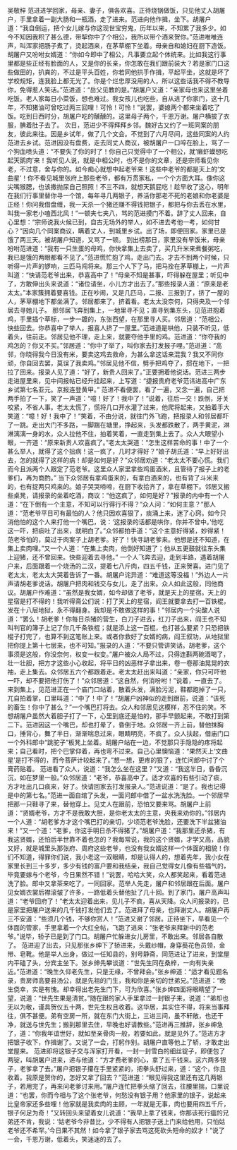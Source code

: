 吴敬梓
范进进学回家，母亲、妻子，俱各欢喜。正待烧锅做饭，只见他丈人胡屠户，手里拿着一副大肠和一瓶酒，走了进来。范进向他作揖，坐下。胡屠户道：“我自倒运，把个女儿嫁与你这现世宝穷鬼，历年以来，不知累了我多少。如今不知因我积了甚么德，带挈你中了个相公，我所以带个酒来贺你。”范进唯唯连声，叫浑家把肠子煮了，烫起酒来，在茅草棚下坐着。母亲自和媳妇在厨下造饭。胡屠户又吩咐女婿道：“你如今即中了相公，凡事要立起个体统来。比如我这行事里都是些正经有脸面的人，又是你的长亲，你怎敢在我们跟前装大？若是家门口这些做田的，扒粪的，不过是平头百姓，你若同他拱手作揖，平起平坐，这就是坏了学校规矩，连我脸上都无光了。你是个烂忠厚没用的人，所以这些话我不得不教导你，免得惹人笑话。”范进道：“岳父见教的是。”胡屠户又道：“亲家母也来这里坐着吃饭。老人家每日小菜饭，想也难过。我女孩儿也吃些，自从进了你家门，这十几年，不知猪油可曾吃过两三回哩！可怜！可怜！”说罢，婆媳两个都来坐着吃了饭。吃到日西时分，胡屠户吃的醺醺的。这里母子两个，千恩万谢。屠户横披了衣服，腆着肚子去了。
次日，范进少不得拜拜乡邻。魏好古又约了一班同案的朋友，彼此来往。因是乡试年，做了几个文会。不觉到了六月尽间，这些同案的人约范进去乡试。范进因没有盘费，走去同丈人商议，被胡屠户一口啐在脸上，骂了一个狗血喷头道：“不要失了你的时了！你自己只觉得中了一个相公，就‘癞虾蟆想吃起天鹅肉’来！我听见人说，就是中相公时，也不是你的文章，还是宗师看见你老，不过意，舍与你的。如今痴心就想中起老爷来！这些中老爷的都是天上的‘文曲星’！你不看见城里张府上那些老爷，都有万贯家私，一个个方面大耳。像你这尖嘴猴腮，也该撒抛尿自己照照！不三不四，就想天鹅屁吃！趁早收了这心，明年在我们行事里替你寻一个馆，每年寻几两银子，养活你那老不死的老娘和你老婆是正经！你问我借盘缠，我一天杀一个猪还赚不得钱把银子，都把与你去丢在水里，叫我一家老小嗑西北风！”一顿夹七夹八，骂的范进摸门不着。辞了丈人回来，自心里想：“宗师说我火候已到，自古无场外的举人，如不进去考他一考，如何甘心？”因向几个同案商议，瞒着丈人，到城里乡试。出了场，即便回家。家里已是饿了两三天。被胡屠户知道，又骂了一顿。
到出榜那日，家里没有早饭米，母亲吩咐范进道：“我有一只生蛋的母鸡，你快拿集上去卖了，买几升米来煮餐粥吃，我已是饿的两眼都看不见了。”范进慌忙抱了鸡，走出门去。才去不到两个时候，只听得一片声的锣响，三匹马闯将来。那三个人下了马，把马拴在茅草棚上，一片声叫道：“快请范老爷出来，恭喜高中了！”母亲不知是甚事，吓得躲在屋里；听见中了，方敢伸出头来说道：“诸位请坐，小儿方才出去了。”那些报录人道：“原来是老太太。”本家簇拥着要喜钱。正在吵闹，又是几匹马，二报、三报到了，挤了一屋的人，茅草棚地下都坐满了。邻居都来了，挤着看。老太太没奈何，只得央及一个邻居去寻她儿子。
那邻居飞奔到集上，一地里寻不见；直寻到集东头，见范进抱着鸡，手里插个草标，一步一踱的，东张西望，在那里寻人买。邻居道：“范相公，快些回去。你恭喜中了举人，报喜人挤了一屋里。”范进道是哄他，只装不听见，低着头，往前走。邻居见他不理，走上来，就要夺他手里的鸡。范进道：“你夺我的鸡怎的？你又不买。”邻居道：“你中了举了，叫你家去打发报子哩。”范进道：“高邻，你晓得我今日没有米，要卖这鸡去救命，为甚么拿这话来混我？我又不同你顽，你自回去罢，莫误了我卖鸡。”邻居见他不信，劈手把鸡夺了，掼在地下，一把拉了回来。报录人见了道：“好了，新贵人回来了。”正要拥着他说话。范进三两步走进屋里来，见中间报帖已经升挂起来，上写道：“捷报贵府老爷范讳进高中广东乡试第七名亚元。京报连登黄甲。”
范进不看便罢，看了一遍，又念一遍，自己把两手拍了一下，笑了一声道：“噫！好了！我中了！”说着，往后一交！跌倒，牙关咬紧，不省人事。老太太慌了，慌将几口开水灌了过来，他爬将起来，又拍着手大笑道：“噫！好！我中了！”笑着，不由分说，就往门外飞跑，把报录人和邻居都吓了一跳。走出大门不多路，一脚踹在塘里，挣起来，头发都跌散了，两手黄泥，淋淋漓漓一身的水，众人拉他不住，拍着笑着，一直走到集上去了。众人大眼望小眼，一齐道：“原来新贵人欢喜疯了。”老太太哭道：“怎生这样苦命的事！中了一个甚么举人，就得了这个拙病！这一疯了，几时才得好？”娘子胡氏道：“早上好好出去，怎的就得了这样的病！却是如何是好？”众邻居劝道：“老太太不要心慌。我们而今且派两个人跟定了范老爷。这里众人家里拿些鸡蛋酒米，且管待了报子上的老爹们，再为商酌。”
当下众邻居有拿鸡蛋来的，有拿白酒来的，也有背了斗米来的，也有捉两只鸡来的。娘子哭哭啼啼，在厨下收拾齐了，拿在草棚下。邻居又搬些桌凳，请报录的坐着吃酒，商议：“他这疯了，如何是好？”报录的内中有一个人道：“在下倒有一个主意，不知可以行得行不得？”众人问：“如何主意？”那人道：“范老爷平日可有最怕的人？他只因欢喜狠了，痰涌上来，迷了心窍。如今只消他怕的这个人来打他一个嘴巴，说：‘这报录的话都是哄你，你并不曾中。’他吃这一吓，把痰吐了出来，就明白了。”众邻都拍手道：“这个主意好得紧，妙得紧！范老爷怕的，莫过于肉案子上胡老爹。好了！快寻胡老爹来。他想是还不知道，在集上卖肉哩。”又一个人道：“在集上卖肉，他倒好知道了；他从五更鼓就往东头集上迎猪，还不曾回来。快些迎着去寻他。”
一个人飞奔去迎，走到半路，遇着胡屠户来，后面跟着一个烧汤的二汉，提着七八斤肉，四五千钱，正来贺喜。进门见了老太太，老太太大哭着告诉了一番。胡屠户诧异道：“难道这等没福！”外边人一片声请胡老爹说话。胡屠户把肉和钱交与女儿，走了出来。众人如此这般，同他商议。胡屠户作难道：“虽然是我女婿，如今却做了老爷，就是天上的星宿。天上的星宿是打不得的！我听得斋公们说：打了天上的星宿，阎王就要拿去打一百铁棍，发在十八层地狱，永不得翻身。我却是不敢做这样的事！”邻居内一个尖酸人说道：“罢么！胡老爹！你每日杀猪的营生，白刀子进去，红刀子出来，阎王也不知叫判官的簿子上记了你几千条铁棍；就是添上这一百棍，也打甚么要紧？只恐把铁棍子打完了，也算不到这笔账上来。或者你救好了女婿的病，阎王叙功，从地狱里把你提上第十七层来，也不可知。”报录的人道：“不要只管讲笑话。胡老爹，这个事须是这般，你没奈何，权变一权变。”屠户被众人局不过，只得连斟两碗酒喝了，壮一壮胆，把方才这些小心收起，将平日的凶恶样子拿出来，卷一卷那油晃晃的衣袖，走上集去。众邻居五六个都跟着走。老太太赶出来叫道：“亲家，你只可吓他一吓，却不要把他打伤了！”众邻居道：“这自然，何消吩咐！”说着，一直去了。
来到集上，见范进正在一个庙门口站着，散着头发，满脸污泥，鞋都跑掉了一只，兀自拍着掌，口里叫道：“中了！中了！”胡屠户凶神似的走到跟前，说道：“该死的畜生！你中了甚么？”一个嘴巴打将去。众人和邻居见这模样，忍不住的笑。不想胡屠户虽然大着胆子打了一下，心里到底还是怕的，那手早颤起来，不敢打到第二下。范进因这一个嘴巴，却也打晕了，昏倒于地。众邻居一齐上前，替他抹胸口，捶背心，舞了半日，渐渐喘息过来，眼睛明亮，不疯了。众人扶起，借庙门口一个外科郎中“跳驼子”板凳上坐着。胡屠户站在一边，不觉那只手隐隐的疼将起来；自己看时，把个巴掌仰着，再也弯不过来。自己心里懊恼道：“果然天上‘文曲星’是打不得的，而今菩萨计较起来了。”想一想，更疼的狠了，连忙问郎中讨了个膏药贴着。
范进看了众人，说道：“我怎么坐在这里？”又道：“我这半日，昏昏沉沉，如在梦里一般。”众邻居道：“老爷，恭喜高中了。适才欢喜的有些引动了痰，方才吐出几口痰来，好了。快请回家去打发报录人。”范进说道：“是了。我也记得是中的第七名。”范进一面自绾了头发，一面问郎中借了一盆水洗洗脸。一个邻居早把那一只鞋寻了来，替他穿上。见丈人在跟前，恐怕又要来骂。胡屠户上前道：“贤婿老爷，方才不是我敢大胆，是你老太太的主意，央我来劝你的。”邻居内一个人道：“胡老爹方才这个嘴巴打的亲切，少顷范老爷洗脸，还要洗下半盆猪油来！”又一个道：“老爹，你这手明日杀不得猪了。”胡屠户道：“我那里还杀猪，有我这贤婿，还怕后半世靠不着也怎的？我每常说，我的这个贤婿，才学又高，品貌又好，就是城里头那张府、周府这些老爷，也没有我女婿这样一个体面的相貌！你们不知道，得罪你们说，我小老这一双眼睛，却是认得人的，想着先年，我小女在家里长到三十多岁，多少有钱的富户要和我结亲，我自己觉得女儿像有些福气的，毕竟要嫁与个老爷，今日果然不错！”说罢，哈哈大笑，众人都笑起来，看着范进洗了脸。郎中又拿茶来吃了，一同回家。范举人先走，屠户和邻居跟在后面。屠户见女婿衣裳后襟滚皱了许多，一路低着头替他扯了几十回。到了家门，屠户高声叫道：“老爷回府了！”老太太迎着出来，见儿子不疯，喜从天降。众人问报录的，已是家里把屠户送来的几千钱打发他们去了。范进拜了母亲，也拜谢丈人。胡屠户再三不安道：“些须几个钱，不够你赏人！”范进又谢了邻居。正待坐下，早看见一个体面的管家，手里拿着一个大红全帖，飞跑了进来：“张老爷来拜新中的范老爷。”说毕，轿子已是到了门口。胡屠户忙躲进女儿房里，不敢出来。邻居各自散了。
范进迎了出去，只见那张乡绅下了轿进来，头戴纱帽，身穿葵花色员领，金带、皂靴。他是举人出身，做过一任知县的，别号静斋，同范进让了进来，到堂屋内平磕了头，分宾主坐下。张乡绅先攀谈道：“世先生同在桑梓，一向有失亲近。”范进道：“晚生久仰老先生，只是无缘，不曾拜会。”张乡绅道：“适才看见题名录，贵房师高要县汤公，就是先祖的门生，我和你是亲切的世弟兄。”范进道：“晚生侥幸，实是有愧。却幸得出老先生门下，可为欣喜。”张乡绅四面将眼睛望了一望，说道：“世先生果是清贫。”随在跟的家人手里拿过一封银子来，说道：“弟却也无以为敬，谨具贺仪五十两，世先生权且收着。这华居，其实住不得，将来当事拜往，俱不甚便。弟有空房一所，就在东门大街上，三进三间，虽不轩敞，也还干净，就送与世先生；搬到那里去住，早晚也好请教些。”范进再三推辞，张乡绅急了，道：“你我年谊世好，就如至亲骨肉一般，若要如此，就是见外了。”范进方才把银子收下，作揖谢了。又说了一会，打躬作别。胡屠户直等他上了轿，才敢走出堂屋来。
范进即将这银子交与浑家打开看，一封一封雪白的细丝锭子，即便包了两锭，叫胡屠户进来，递与他道：“方才费老爹的心，拿了五千钱来。这六两多银子，老爹拿了去。”屠户把银子攥在手里紧紧的，把拳头舒过来，道：“这个，你且收着。我原是贺你的，怎好又拿了回去？”范进道：“眼见得我这里还有这几两银子，若用完了，再来问老爹讨来用。”屠户连忙把拳头缩了回去，往腰里揣，口里说道：“也罢，你而今相与了这个张老爷，何愁没有银子用？他家里的银子，说起来比皇帝家还多些哩！他家就是我卖肉的主顾，一年就是无事，肉也要用四五千斤，银子何足为奇！”又转回头来望着女儿说道：“我早上拿了钱来，你那该死行瘟的兄弟还不肯，我说：‘姑老爷今非昔比，少不得有人把银子送上门来给他用，只怕姑老爷还不希罕。’今日果不其然！如今拿了银子家去骂这死砍头短命的奴才！”说了一会，千恩万谢，低着头，笑迷迷的去了。
